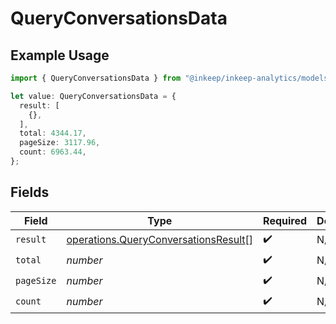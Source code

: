 # QueryConversationsData

## Example Usage

```typescript
import { QueryConversationsData } from "@inkeep/inkeep-analytics/models/operations";

let value: QueryConversationsData = {
  result: [
    {},
  ],
  total: 4344.17,
  pageSize: 3117.96,
  count: 6963.44,
};
```

## Fields

| Field                                                                                        | Type                                                                                         | Required                                                                                     | Description                                                                                  |
| -------------------------------------------------------------------------------------------- | -------------------------------------------------------------------------------------------- | -------------------------------------------------------------------------------------------- | -------------------------------------------------------------------------------------------- |
| `result`                                                                                     | [operations.QueryConversationsResult](../../models/operations/queryconversationsresult.md)[] | :heavy_check_mark:                                                                           | N/A                                                                                          |
| `total`                                                                                      | *number*                                                                                     | :heavy_check_mark:                                                                           | N/A                                                                                          |
| `pageSize`                                                                                   | *number*                                                                                     | :heavy_check_mark:                                                                           | N/A                                                                                          |
| `count`                                                                                      | *number*                                                                                     | :heavy_check_mark:                                                                           | N/A                                                                                          |